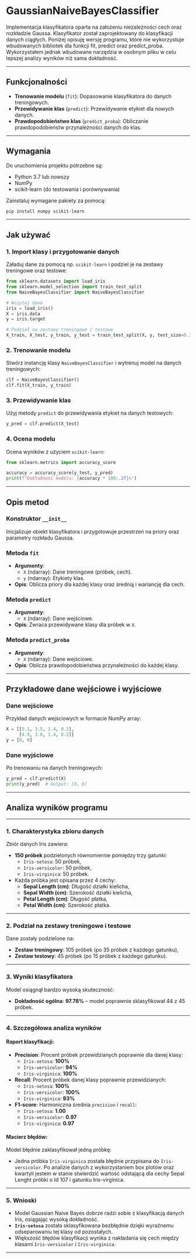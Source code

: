 # GaussianNaiveBayesClassifier

Implementacja klasyfikatora oparta na założeniu niezależności cech oraz rozkładzie Gaussa. Klasyfikator został zaprojektowany do klasyfikacji danych ciągłych.
Poniżej opisuję wersję programu, które nie wykorzystuje wbudowanych bibliotek dla funkcji fit, predict oraz predict_proba. Wykorzystałem jednak wbudowane narzędzia w osobnym pliku w celu lepszej analizy wyników niż sama dokładność.

---

## Funkcjonalności

- **Trenowanie modelu** (`fit`): Dopasowanie klasyfikatora do danych treningowych.
- **Przewidywanie klas** (`predict`): Przewidywanie etykiet dla nowych danych.
- **Prawdopodobieństwo klas** (`predict_proba`): Obliczanie prawdopodobieństw przynależności danych do klas.

---

## Wymagania

Do uruchomienia projektu potrzebne są:
- Python 3.7 lub nowszy
- NumPy
- scikit-learn (do testowania i porównywania)

Zainstaluj wymagane pakiety za pomocą:
```bash
pip install numpy scikit-learn
```

---

## Jak używać

### 1. Import klasy i przygotowanie danych
Załaduj dane za pomocą np. `scikit-learn` i podziel je na zestawy treningowe oraz testowe:
```python
from sklearn.datasets import load_iris
from sklearn.model_selection import train_test_split
from NaiveBayesClassifier import NaiveBayesClassifier

# Wczytaj dane
iris = load_iris()
X = iris.data
y = iris.target

# Podział na zestawy treningowe i testowe
X_train, X_test, y_train, y_test = train_test_split(X, y, test_size=0.3, random_state=42)
```

### 2. Trenowanie modelu
Stwórz instancję klasy `NaiveBayesClassifier` i wytrenuj model na danych treningowych:
```python
clf = NaiveBayesClassifier()
clf.fit(X_train, y_train)
```

### 3. Przewidywanie klas
Użyj metody `predict` do przewidywania etykiet na danych testowych:
```python
y_pred = clf.predict(X_test)
```

### 4. Ocena modelu
Ocena wyników z użyciem `scikit-learn`:
```python
from sklearn.metrics import accuracy_score

accuracy = accuracy_score(y_test, y_pred)
print(f"Dokładność modelu: {accuracy * 100:.2f}%")
```

---

## Opis metod

### Konstruktor `__init__`
Inicjalizuje obiekt klasyfikatora i przygotowuje przestrzeń na priory oraz parametry rozkładu Gaussa.

### Metoda `fit`
- **Argumenty**:
  - `X` (ndarray): Dane treningowe (próbek, cech).
  - `y` (ndarray): Etykiety klas.
- **Opis**: Oblicza priory dla każdej klasy oraz średnią i wariancję dla cech.

### Metoda `predict`
- **Argumenty**:
  - `X` (ndarray): Dane wejściowe.
- **Opis**: Zwraca przewidywane klasy dla próbek w `X`.

### Metoda `predict_proba`
- **Argumenty**:
  - `X` (ndarray): Dane wejściowe.
- **Opis**: Oblicza prawdopodobieństwa przynależności do każdej klasy.

---

## Przykładowe dane wejściowe i wyjściowe

### Dane wejściowe
Przykład danych wejściowych w formacie NumPy array:
```python
X = [[5.1, 3.5, 1.4, 0.2],
     [4.9, 3.0, 1.4, 0.2]]
y = [0, 0]
```

### Dane wyjściowe
Po trenowaniu na danych treningowych:
```python
y_pred = clf.predict(X)
print(y_pred)  # Output: [0, 0]
```

---

## Analiza wyników programu

---

### **1. Charakterystyka zbioru danych**
Zbiór danych Iris zawiera:
- **150 próbek** podzielonych równomiernie pomiędzy trzy gatunki:
  - `Iris-setosa`: 50 próbek,
  - `Iris-versicolor`: 50 próbek,
  - `Iris-virginica`: 50 próbek.
- Każda próbka jest opisana przez 4 cechy:
  - **Sepal Length (cm)**: Długość działki kielicha,
  - **Sepal Width (cm)**: Szerokość działki kielicha,
  - **Petal Length (cm)**: Długość płatka,
  - **Petal Width (cm)**: Szerokość płatka.

---

### **2. Podział na zestawy treningowe i testowe**
Dane zostały podzielone na:
- **Zestaw treningowy**: 105 próbek (po 35 próbek z każdego gatunku),
- **Zestaw testowy**: 45 próbek (po 15 próbek z każdego gatunku).

---

### **3. Wyniki klasyfikatora**
Model osiągnął bardzo wysoką skuteczność:
- **Dokładność ogólna**: **97.78%** – model poprawnie sklasyfikował 44 z 45 próbek.

---

### **4. Szczegółowa analiza wyników**

#### **Raport klasyfikacji**:
- **Precision**: Procent próbek przewidzianych poprawnie dla danej klasy:
  - `Iris-setosa`: **100%**
  - `Iris-versicolor`: **94%**
  - `Iris-virginica`: **100%**
- **Recall**: Procent próbek danej klasy poprawnie przewidzianych:
  - `Iris-setosa`: **100%**
  - `Iris-versicolor`: **100%**
  - `Iris-virginica`: **93%**
- **F1-score**: Harmoniczna średnia `precision` i `recall`:
  - `Iris-setosa`: **1.00**
  - `Iris-versicolor`: **0.97**
  - `Iris-virginica`: **0.97**

#### **Macierz błędów**:
Model błędnie zaklasyfikował jedną próbkę:
- Jedna próbka `Iris-virginica` została błędnie przypisana do `Iris-versicolor`. Po analizie danych z wykorzystaniem box plotów oraz kwartyli jestem w stanie stwierdzić wartość odstającą dla cechy Sepal Lenght próbki o Id 107 i gatunku Iris-virginica.

---

### **5. Wnioski**
- Model Gaussian Naive Bayes dobrze radzi sobie z klasyfikacją danych Iris, osiągając wysoką dokładność.
- **`Iris-setosa`** została sklasyfikowana bezbłędnie dzięki wyraźnemu odseparowaniu tej klasy od pozostałych.
- Większość błędów klasyfikacji wynika z nakładania się cech między klasami `Iris-versicolor` i `Iris-virginica`.

---
